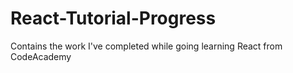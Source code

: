 # React-Tutorial-Progress
Contains the work I've completed while going learning React from CodeAcademy
